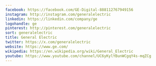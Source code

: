 ```yaml
---
facebook: https://facebook.com/GE-Digital-888112767949156
instagram: http://instagram.com/generalelectric
linkedin: https://linkedin.com/company/ge
logohandle: ge
pinterest: http://pinterest.com/generalelectric
sort: generalelectric
title: General Electric
twitter: https://x.com/generalelectric
website: https://www.ge.com/
wikipedia: https://en.wikipedia.org/wiki/General_Electric
youtube: https://www.youtube.com/channel/UC6yKylYBunWCgqY4s-mqZCg
---
```

